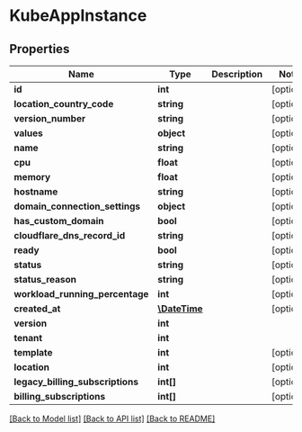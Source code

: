 # KubeAppInstance

## Properties
Name | Type | Description | Notes
------------ | ------------- | ------------- | -------------
**id** | **int** |  | [optional] 
**location_country_code** | **string** |  | [optional] 
**version_number** | **string** |  | [optional] 
**values** | **object** |  | [optional] 
**name** | **string** |  | [optional] 
**cpu** | **float** |  | [optional] 
**memory** | **float** |  | [optional] 
**hostname** | **string** |  | [optional] 
**domain_connection_settings** | **object** |  | [optional] 
**has_custom_domain** | **bool** |  | [optional] 
**cloudflare_dns_record_id** | **string** |  | [optional] 
**ready** | **bool** |  | [optional] 
**status** | **string** |  | [optional] 
**status_reason** | **string** |  | [optional] 
**workload_running_percentage** | **int** |  | [optional] 
**created_at** | [**\DateTime**](\DateTime.md) |  | [optional] 
**version** | **int** |  | 
**tenant** | **int** |  | 
**template** | **int** |  | [optional] 
**location** | **int** |  | [optional] 
**legacy_billing_subscriptions** | **int[]** |  | [optional] 
**billing_subscriptions** | **int[]** |  | [optional] 

[[Back to Model list]](../README.md#documentation-for-models) [[Back to API list]](../README.md#documentation-for-api-endpoints) [[Back to README]](../README.md)


